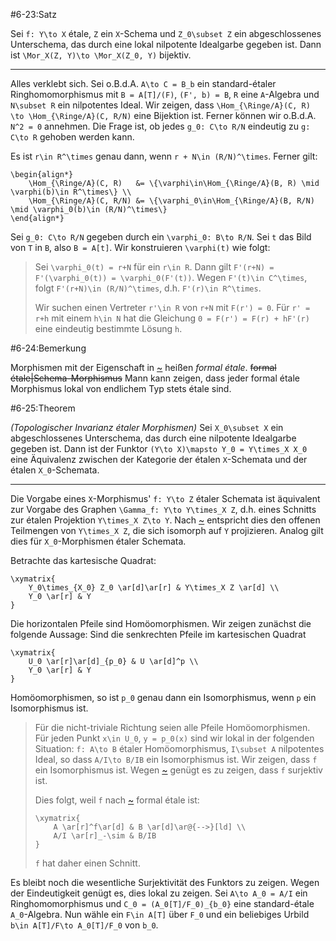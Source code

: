 #6-23:Satz

Sei `f: Y\to X` étale, `Z` ein `X`-Schema und `Z_0\subset Z` ein abgeschlossenes Unterschema, das durch eine lokal nilpotente Idealgarbe gegeben ist. Dann ist `\Mor_X(Z, Y)\to \Mor_X(Z_0, Y)` bijektiv.

---

Alles verklebt sich. Sei o.B.d.A. `A\to C = B_b` ein standard-étaler Ringhomomorphismus mit `B = A[T]/(F)`, `(F', b) = B`, `R` eine `A`-Algebra und `N\subset R` ein nilpotentes Ideal. Wir zeigen, dass `\Hom_{\Ringe/A}(C, R) \to \Hom_{\Ringe/A}(C, R/N)` eine Bijektion ist. Ferner können wir o.B.d.A. `N^2 = 0` annehmen. Die Frage ist, ob jedes `g_0: C\to R/N` eindeutig zu `g: C\to R` gehoben werden kann.

Es ist `r\in R^\times` genau dann, wenn `r + N\in (R/N)^\times`. Ferner gilt:

    \begin{align*}
        \Hom_{\Ringe/A}(C, R)   &= \{\varphi\in\Hom_{\Ringe/A}(B, R) \mid \varphi(b)\in R^\times\} \\
        \Hom_{\Ringe/A}(C, R/N) &= \{\varphi_0\in\Hom_{\Ringe/A}(B, R/N) \mid \varphi_0(b)\in (R/N)^\times\}
    \end{align*}

Sei `g_0: C\to R/N` gegeben durch ein `\varphi_0: B\to R/N`. Sei `t` das Bild von `T` in `B`, also `B = A[t]`. Wir konstruieren `\varphi(t)` wie folgt:

> Sei `\varphi_0(t) = r+N` für ein `r\in R`. Dann gilt `F'(r+N) = F'(\varphi_0(t)) = \varphi_0(F'(t))`. Wegen `F'(t)\in C^\times`, folgt `F'(r+N)\in (R/N)^\times`, d.h. `F'(r)\in R^\times`.
>
> Wir suchen einen Vertreter `r'\in R` von `r+N` mit `F(r') = 0`. Für `r' = r+h` mit einem `h\in N` hat die Gleichung `0 = F(r') = F(r) + hF'(r)` eine eindeutig bestimmte Lösung `h`.

#6-24:Bemerkung

Morphismen mit der Eigenschaft in [~](#6-23) heißen *formal étale*. ~~formal étale|Schema-Morphismus~~ Mann kann zeigen, dass jeder formal étale Morphismus lokal von endlichem Typ stets étale sind.

#6-25:Theorem

*(Topologischer Invarianz étaler Morphismen)* Sei `X_0\subset X` ein abgeschlossenes Unterschema, das durch eine nilpotente Idealgarbe gegeben ist. Dann ist der Funktor `(Y\to X)\mapsto Y_0 = Y\times_X X_0` eine Äquivalenz zwischen der Kategorie der étalen `X`-Schemata und der étalen `X_0`-Schemata.

---

Die Vorgabe eines `X`-Morphismus' `f: Y\to Z` étaler Schemata ist äquivalent zur Vorgabe des Graphen `\Gamma_f: Y\to Y\times_X Z`, d.h. eines Schnitts zur étalen Projektion `Y\times_X Z\to Y`. Nach [~](#6-13) entspricht dies den offenen Teilmengen von `Y\times_X Z`, die sich isomorph auf `Y` projizieren. Analog gilt dies für `X_0`-Morphismen étaler Schemata.

Betrachte das kartesische Quadrat:

    \xymatrix{
        Y_0\times_{X_0} Z_0 \ar[d]\ar[r] & Y\times_X Z \ar[d] \\
        Y_0 \ar[r] & Y
    }

Die horizontalen Pfeile sind Homöomorphismen. Wir zeigen zunächst die folgende Aussage: Sind die senkrechten Pfeile im kartesischen Quadrat

    \xymatrix{
        U_0 \ar[r]\ar[d]_{p_0} & U \ar[d]^p \\
        Y_0 \ar[r] & Y
    }

Homöomorphismen, so ist `p_0` genau dann ein Isomorphismus, wenn `p` ein Isomorphismus ist.

> Für die nicht-triviale Richtung seien alle Pfeile Homöomorphismen. Für jeden Punkt `x\in U_0`, `y = p_0(x)` sind wir lokal in der folgenden Situation: `f: A\to B` étaler Homöomorphismus, `I\subset A` nilpotentes Ideal, so dass `A/I\to B/IB` ein Isomorphismus ist. Wir zeigen, dass `f` ein Isomorphismus ist. Wegen [~](#6-11) genügt es zu zeigen, dass `f` surjektiv ist.
>
> Dies folgt, weil `f` nach [~](#6-23) formal étale ist:
>
>     \xymatrix{
>         A \ar[r]^f\ar[d] & B \ar[d]\ar@{-->}[ld] \\
>         A/I \ar[r]_-\sim & B/IB
>     }
>
> `f` hat daher einen Schnitt.

Es bleibt noch die wesentliche Surjektivität des Funktors zu zeigen. Wegen der Eindeutigkeit genügt es, dies lokal zu zeigen. Sei `A\to A_0 = A/I` ein Ringhomomorphismus und `C_0 = (A_0[T]/F_0)_{b_0}` eine standard-étale `A_0`-Algebra. Nun wähle ein `F\in A[T]` über `F_0` und ein beliebiges Urbild `b\in A[T]/F\to A_0[T]/F_0` von `b_0`.
